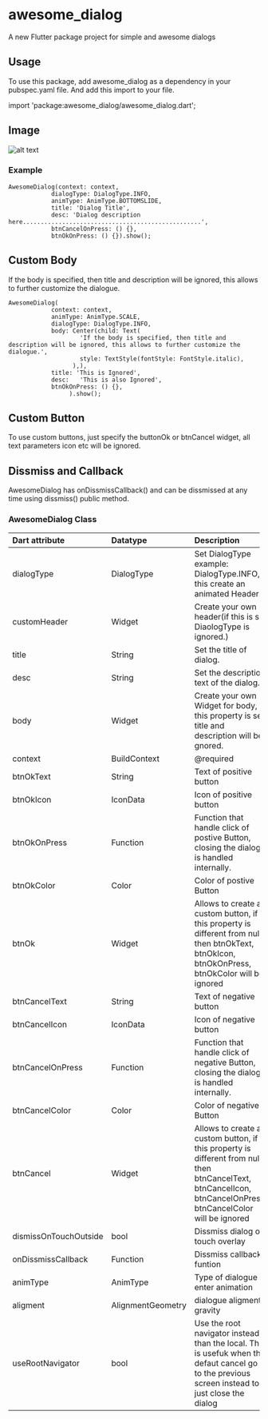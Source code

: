 # awesome_dialog

A new Flutter package project for simple and awesome dialogs

## Usage

To use this package, add awesome_dialog as a dependency in your pubspec.yaml file.
And add this import to your file.

import 'package:awesome_dialog/awesome_dialog.dart';

## Image
![alt text](doc/gif.gif)

### Example

```
AwesomeDialog(context: context,
            dialogType: DialogType.INFO,
            animType: AnimType.BOTTOMSLIDE,
            title: 'Dialog Title',
            desc: 'Dialog description here..................................................',
            btnCancelOnPress: () {},
            btnOkOnPress: () {}).show();
```

## Custom Body

If the body is specified, then title and description will be ignored, this allows to further customize the dialogue.

```
AwesomeDialog(
            context: context,
            animType: AnimType.SCALE,
            dialogType: DialogType.INFO,
            body: Center(child: Text(
                    'If the body is specified, then title and description will be ignored, this allows to further customize the dialogue.',
                    style: TextStyle(fontStyle: FontStyle.italic),
                  ),),
            title: 'This is Ignored',
            desc:   'This is also Ignored',
            btnOkOnPress: () {},
                 ).show();
```

## Custom Button

To use custom buttons, just specify the buttonOk or btnCancel widget, all text parameters icon etc will be ignored.

## Dissmiss and Callback

AwesomeDialog has onDissmissCallback() and can be dissmissed at any time using dissmiss() public method.

### AwesomeDialog Class

| Dart attribute        | Datatype       | Description                                                           |                                          Default Value                                          |
| :-------------------- | :------------- | :-------------------------------------------------------------------- | :---------------------------------------------------------------------------------------------: |
| dialogType            | DialogType     | Set DialogType example: DialogType.INFO, this create an animated Header.|   Null  |
| customHeader          | Widget         | Create your own header(if this is set DiaologType is ignored.)             |   Null         |
| title                 | String         | Set the title of dialog.                         |            Null                  |
| desc                  | String         | Set the description text of the dialog.               |  Null |
| body                  | Widget         | Create your own Widget for body, if this property is set title and description will be gnored.                             |  Null  
| context             | BuildContext          | @required                |           Null                      |
| btnOkText | String          | Text of positive button                         |                                          'Ok'  |
| btnOkIcon | IconData          | Icon of positive button                       |                                          Null  |
| btnOkOnPress | Function          | Function that handle click of postive Button, closing the dialog is handled internally.  |   Null  |
| btnOkColor | Color          | Color of postive Button  |   Color(0xFF00CA71) |
| btnOk | Widget          |  Allows to create a custom button, if this property is different from null then btnOkText, btnOkIcon, btnOkOnPress, btnOkColor will be ignored  | null  |
| btnCancelText | String          | Text of negative button                         |                                          'Cancel'  |
| btnCancelIcon | IconData          | Icon of negative button                       |                                          Null  |
| btnCancelOnPress | Function       | Function that handle click of negative Button, closing the dialog is handled internally.  | Null  |
| btnCancelColor | Color          | Color of negative Button  |   Colors.red |
| btnCancel | Widget          |  Allows to create a custom button, if this property is different from null then btnCancelText, btnCancelIcon, btnCancelOnPress, btnCancelColor will be ignored  | null  |
|dismissOnTouchOutside             | bool      | Dissmiss dialog on touch overlay    | true |
|onDissmissCallback            | Function      | Dissmiss callback funtion    | Null |
| animType             | AnimType      | Type of dialogue enter animation                                 | AnimType.SCALE |
| aligment             | AlignmentGeometry      | dialogue aligment gravity                                | Alignment.center |
| useRootNavigator     | bool    | Use the root navigator instead than the local. This is usefuk when the defaut cancel go to the previous screen instead to just close the dialog | false |







